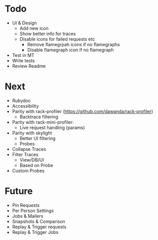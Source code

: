 # Todo

- UI & Design
  - Add new icon
  - Show better info for traces
  - Disable icons for failed requests etc
    - Remove flamegrpah icons if no flamegraphs
    - Disable flamegraph icon if no flamegraph
- Test in MT
- Write tests
- Review Readme

# Next

- Rubydoc
- Accessibility
- Parity with rack-profiler (https://github.com/dawanda/rack-profiler)
  - Backtrace filtering
- Parity with rack-mini-profiler:
  - Live request handling (params)
- Parity with skylight
  - Better UI filtering
  - Probes
- Collapse Traces
- Filter Traces
  - View/DB/UI
  - Based on Probe
- Custom Probes

# Future

- Pin Requests
- Per Person Settings
- Jobs & Mailers
- Snapshots & Comparison
- Replay & Trigger requests
- Replay & Trigger Jobs
